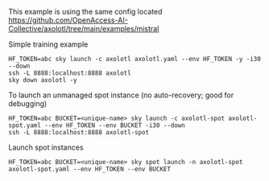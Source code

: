 This example is using the same config located https://github.com/OpenAccess-AI-Collective/axolotl/tree/main/examples/mistral



Simple training example
```
HF_TOKEN=abc sky launch -c axolotl axolotl.yaml --env HF_TOKEN -y -i30 --down
ssh -L 8888:localhost:8888 axolotl
sky down axolotl -y
```



To launch an unmanaged spot instance (no auto-recovery; good for debugging)
```
HF_TOKEN=abc BUCKET=<unique-name> sky launch -c axolotl-spot axolotl-spot.yaml --env HF_TOKEN --env BUCKET -i30 --down
ssh -L 8888:localhost:8888 axolotl-spot
```


Launch spot instances
```
HF_TOKEN=abc BUCKET=<unique-name> sky spot launch -n axolotl-spot axolotl-spot.yaml --env HF_TOKEN --env BUCKET
```